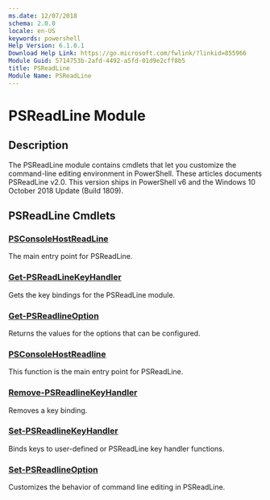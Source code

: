 ```yaml
---
ms.date: 12/07/2018
schema: 2.0.0
locale: en-US
keywords: powershell
Help Version: 6.1.0.1
Download Help Link: https://go.microsoft.com/fwlink/?linkid=855966
Module Guid: 5714753b-2afd-4492-a5fd-01d9e2cff8b5
title: PSReadLine
Module Name: PSReadLine
---
```


# PSReadLine Module

## Description

The PSReadLine module contains cmdlets that let you customize the command-line editing environment
in PowerShell. These articles documents PSReadLine v2.0. This version ships in PowerShell v6 and
the Windows 10 October 2018 Update (Build 1809).

## PSReadLine Cmdlets

### [PSConsoleHostReadLine](PSConsoleHostReadLine.md)
The main entry point for PSReadLine.

### [Get-PSReadLineKeyHandler](Get-PSReadLineKeyHandler.md)
Gets the key bindings for the PSReadLine module.

### [Get-PSReadlineOption](Get-PSReadlineOption.md)
Returns the values for the options that can be configured.

### [PSConsoleHostReadline](PSConsoleHostReadline.md)
This function is the main entry point for PSReadLine.

### [Remove-PSReadlineKeyHandler](Remove-PSReadlineKeyHandler.md)
Removes a key binding.

### [Set-PSReadlineKeyHandler](Set-PSReadlineKeyHandler.md)
Binds keys to user-defined or PSReadLine key handler functions.

### [Set-PSReadlineOption](Set-PSReadlineOption.md)
Customizes the behavior of command line editing in PSReadLine.
